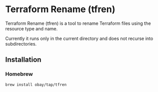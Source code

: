 # Terraform Rename (tfren)
Terraform Rename (tfren) is a tool to rename Terraform files using the resource type and name.

Currently it runs only in the current directory and does not recurse into subdirectories.

## Installation
### Homebrew
```bash
brew install obay/tap/tfren
```
